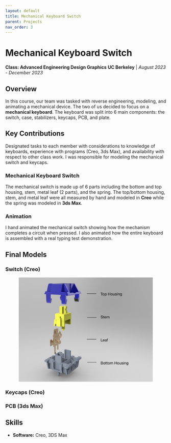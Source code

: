 ```yaml
---
layout: default
title: Mechanical Keyboard Switch
parent: Projects
nav_order: 3
---
```


# Mechanical Keyboard Switch
**Class: Advanced Engineering Design Graphics**
**UC Berkeley** | *August 2023 - December 2023*

## Overview
In this course, our team was tasked with reverse engineering, modeling, and animating a mechanical device. The two of us decided to focus on a **mechanical keyboard**. The keyboard was split into 6 main components: the switch, case, stabilizers, keycaps, PCB, and plate.

## Key Contributions
Designated tasks to each member with considerations to knowledge of keyboards, experience with programs (Creo, 3ds Max), and availability with respect to other class work. I was responsible for modeling the mechanical switch and keycaps.

### Mechanical Keyboard Switch
The mechanical switch is made up of 6 parts including the bottom and top housing, stem, metal leaf (2 parts), and the spring. The top/bottom housing, stem, and metal leaf were all measured by hand and modeled in **Creo** while the spring was modeled in **3ds Max**.

### Animation
I hand animated the mechanical switch showing how the mechanism completes a circuit when pressed. I also animated how the entire keyboard is assembled with a real typing test demonstration.

## Final Models
### Switch (Creo)


<div style="display: flex; justify-content: center; gap: 20px;">
    <img src="assets/switchDisplay.jpg" alt="Switch Components" style="height: 325px; width: auto;">
</div>

### Keycaps (Creo)

### PCB (3ds Max)

## Skills
- **Software:** Creo, 3DS Max